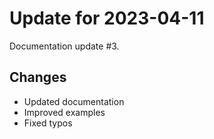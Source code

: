 # Update for 2023-04-11

Documentation update #3.

## Changes

- Updated documentation
- Improved examples
- Fixed typos